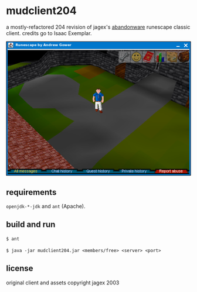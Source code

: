 # mudclient204

a mostly-refactored 204 revision of jagex's
[abandonware](https://web.archive.org/web/20190722084731/https://oldschool.runescape.wiki/w/Update:RuneScape_Classic:_Farewell)
runescape classic client. credits go to Isaac Exemplar.

![](./doc/screenshot.png?raw=true)

## requirements
`openjdk-*-jdk` and `ant` (Apache).

## build and run

    $ ant

    $ java -jar mudclient204.jar <members/free> <server> <port>

## license
original client and assets copyright jagex 2003
